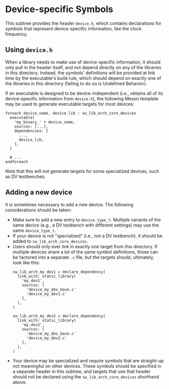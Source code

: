 # Device-specific Symbols

This subtree provides the header `device.h`, which contains declarations for symbols that represent device-specific information, like the clock frequency.

## Using `device.h`

When a library needs to make use of device-specific information, it should only pull in the header itself, and not depend directly on any of the libraries in this directory.
Instead, the symbols' definitions will be provided at link time by the executable's build rule, which should depend on exactly one of the libraries in this directory (failing to do so is Undefined Behavior).

If an executable is designed to be device-independent (i.e., obtains all of its device-specific information from `device.h`), the following Meson template may be used to generate executable targets for most devices:
```meson
foreach device_name, device_lib : sw_lib_arch_core_devices
  executable(
    'my_binary_' + device_name,
    sources: [...],
    dependencies: [
      ...,
      device_lib,
    ],
  )
  
  # ...
endforeach
```
Note that this will not generate targets for some specialized devices, such as DV testbenches.

## Adding a new device

It is sometimes necessary to add a new device. The following considerations should be taken:
- Make sure to add a new entry to `device_type_t`. Multiple variants of the same device (e.g., a DV testbench with different settings) may use the same `device_type_t`.
- If your device is not "specialized" (i.e., not a DV testbench), it should be added to `sw_lib_arch_core_devices`.
- Users should only ever link in exactly one target from this directory.
  If multiple devices share a lot of the same symbol definitions, those can be factored into a separate `.c` file, but the targets should, ultimately, look like this:
  ```meson
  sw_lib_arch_my_dev1 = declare_dependency(
    link_with: static_library(
      'my_dev1',
      sources: [
        'device_my_dev_base.c'
        'device_my_dev1.c'
      ],
    ),
  )

  sw_lib_arch_my_dev2 = declare_dependency(
    link_with: static_library(
      'my_dev2',
      sources: [
        'device_my_dev_base.c'
        'device_my_dev2.c'
      ],
    ),
  )
  ```
- Your device may be specialized and require symbols that are straight-up not meaningful on other devices.
  These symbols should be specified in a separate header in this subtree, and targets that use that header should not be declared using the `sw_lib_arch_core_devices` shorthand above.